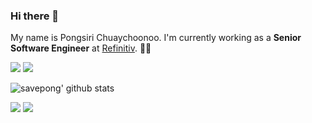### Hi there 👋

My name is Pongsiri Chuaychoonoo. I'm currently working as a **Senior Software Engineer** at [Refinitiv](https://www.refinitiv.com). 👨‍💻

[![](https://komarev.com/ghpvc/?username=savepong&color=blue&label=Profile%20Views)](https://github.com/savepong)
[![](https://img.shields.io/github/followers/savepong?label=GitHub%20Followers)](https://github.com/savepong)

![savepong' github stats](https://github-readme-stats.vercel.app/api?username=savepong&show_icons=true&count_private=true&theme=algolia)

[<img src="https://img.shields.io/badge/linkedin-%230077B5.svg?&style=for-the-badge&logo=linkedin&logoColor=white" />](https://www.linkedin.com/in/savepong)
[<img src="https://img.shields.io/badge/personal_website-%230077B5.svg?&style=for-the-badge&color=ef6c00" />](https://savepong.com)

<!--
**savepong/savepong** is a ✨ _special_ ✨ repository because its `README.md` (this file) appears on your GitHub profile.

Here are some ideas to get you started:

- 🔭 I’m currently working on WebComponents and TypeScript.
- 🌱 I’m currently learning ...
- 👯 I’m looking to collaborate on ...
- 🤔 I’m looking for help with ...
- 💬 Ask me about ...
- 📫 How to reach me: ...
- 😄 Pronouns: ...
- ⚡ Fun fact: ...
-->
